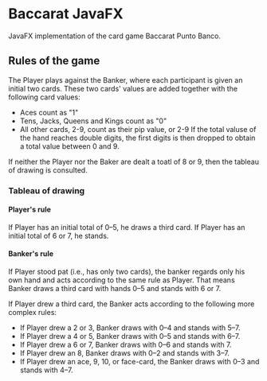# Baccarat JavaFX
JavaFX implementation of the card game Baccarat Punto Banco.

## Rules of the game
The Player plays against the Banker, where each participant is given an initial two cards. These two cards' values are added together with the following card values:
* Aces count as "1"
* Tens, Jacks, Queens and Kings count as "0"
* All other cards, 2-9, count as their pip value, or 2-9
If the total valuse of the hand reaches double digits, the first digits is then dropped to obtain a total value between 0 and 9.

If neither the Player nor the Baker are dealt a toatl of 8 or 9, then the tableau of drawing is consulted.

### Tableau of drawing

#### Player's rule
If Player has an initial total of 0–5, he draws a third card. If Player has an initial total of 6 or 7, he stands.

#### Banker's rule
If Player stood pat (i.e., has only two cards), the banker regards only his own hand and acts according to the same rule as Player. That means Banker draws a third card with hands 0–5 and stands with 6 or 7.

If Player drew a third card, the Banker acts according to the following more complex rules:

* If Player drew a 2 or 3, Banker draws with 0–4 and stands with 5–7.
* If Player drew a 4 or 5, Banker draws with 0–5 and stands with 6–7.
* If Player drew a 6 or 7, Banker draws with 0–6 and stands with 7.
* If Player drew an 8, Banker draws with 0–2 and stands with 3–7.
* If Player drew an ace, 9, 10, or face-card, the Banker draws with 0–3 and stands with 4–7.


